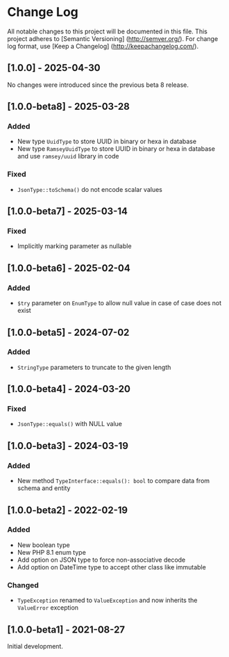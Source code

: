 # Change Log

All notable changes to this project will be documented in this file. This project adheres
to [Semantic Versioning] (http://semver.org/). For change log format,
use [Keep a Changelog] (http://keepachangelog.com/).

## [1.0.0] - 2025-04-30

No changes were introduced since the previous beta 8 release.

## [1.0.0-beta8] - 2025-03-28

### Added

- New type `UuidType` to store UUID in binary or hexa in database
- New type `RamseyUuidType` to store UUID in binary or hexa in database and use `ramsey/uuid` library in code

### Fixed

- `JsonType::toSchema()` do not encode scalar values

## [1.0.0-beta7] - 2025-03-14

### Fixed

- Implicitly marking parameter as nullable

## [1.0.0-beta6] - 2025-02-04

### Added

- `$try` parameter on `EnumType` to allow null value in case of case does not exist

## [1.0.0-beta5] - 2024-07-02

### Added

- `StringType` parameters to truncate to the given length

## [1.0.0-beta4] - 2024-03-20

### Fixed

- `JsonType::equals()` with NULL value

## [1.0.0-beta3] - 2024-03-19

### Added

- New method `TypeInterface::equals(): bool` to compare data from schema and entity

## [1.0.0-beta2] - 2022-02-19

### Added

- New boolean type
- New PHP 8.1 enum type
- Add option on JSON type to force non-associative decode
- Add option on DateTime type to accept other class like immutable

### Changed

- `TypeException` renamed to `ValueException` and now inherits the `ValueError` exception

## [1.0.0-beta1] - 2021-08-27

Initial development.
